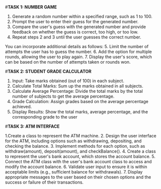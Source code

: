 #**TASK 1: NUMBER GAME**

1. Generate a random number within a specified range, such as 1 to 100.
2. Prompt the user to enter their guess for the generated number.
3. Compare the user's guess with the generated number and provide feedback on whether the guess
   is correct, too high, or too low.
4. Repeat steps 2 and 3 until the user guesses the correct number.
   
You can incorporate additional details as follows:
5. Limit the number of attempts the user has to guess the number.
6. Add the option for multiple rounds, allowing the user to play again.
7. Display the user's score, which can be based on the number of attempts taken or rounds won.


#**TASK 2: STUDENT GRADE CALCULATOR**

1. Input: Take marks obtained (out of 100) in each subject.
2. Calculate Total Marks: Sum up the marks obtained in all subjects.
3. Calculate Average Percentage: Divide the total marks by the total number of subjects to get the
   average percentage.
4. Grade Calculation: Assign grades based on the average percentage achieved.
5. Display Results: Show the total marks, average percentage, and the corresponding grade to the user


#**TASK 3: ATM INTERFACE**

1.Create a class to represent the ATM machine.
2. Design the user interface for the ATM, including options such as withdrawing, depositing, and
   checking the balance.
3. Implement methods for each option, such as withdraw(amount), deposit(amount), and
   checkBalance().
4. Create a class to represent the user's bank account, which stores the account balance.
5. Connect the ATM class with the user's bank account class to access and modify the account
   balance.
6. Validate user input to ensure it is within acceptable limits (e.g., sufficient balance for withdrawals).
7. Display appropriate messages to the user based on their chosen options and the success or failure
   of their transactions.
